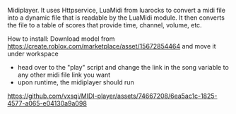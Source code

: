 Midiplayer. It uses Httpservice, LuaMidi from luarocks to convert a midi file into a dynamic file that is readable by the LuaMidi module. It then converts the file to a table of scores that provide time, channel, volume, etc.

How to install:
Download model from https://create.roblox.com/marketplace/asset/15672854464 and move it under workspace
- head over to the "play" script and change the link in the song variable to any other midi file link you want
- upon runtime, the midiplayer should run

https://github.com/vxsqi/MIDI-player/assets/74667208/6ea5ac1c-1825-4577-a065-e04130a9a098
